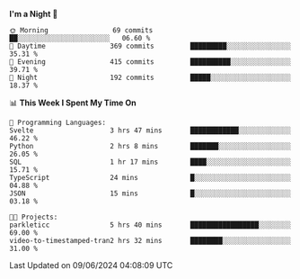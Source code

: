 <!--START_SECTION:waka-->
**I'm a Night 🦉** 

```text
🌞 Morning                69 commits          ██░░░░░░░░░░░░░░░░░░░░░░░   06.60 % 
🌆 Daytime                369 commits         █████████░░░░░░░░░░░░░░░░   35.31 % 
🌃 Evening                415 commits         ██████████░░░░░░░░░░░░░░░   39.71 % 
🌙 Night                  192 commits         █████░░░░░░░░░░░░░░░░░░░░   18.37 % 
```


📊 **This Week I Spent My Time On** 

```text
💬 Programming Languages: 
Svelte                   3 hrs 47 mins       ████████████░░░░░░░░░░░░░   46.22 % 
Python                   2 hrs 8 mins        ███████░░░░░░░░░░░░░░░░░░   26.05 % 
SQL                      1 hr 17 mins        ████░░░░░░░░░░░░░░░░░░░░░   15.71 % 
TypeScript               24 mins             █░░░░░░░░░░░░░░░░░░░░░░░░   04.88 % 
JSON                     15 mins             █░░░░░░░░░░░░░░░░░░░░░░░░   03.18 % 

🐱‍💻 Projects: 
parkleticc               5 hrs 40 mins       █████████████████░░░░░░░░   69.00 % 
video-to-timestamped-tran2 hrs 32 mins       ████████░░░░░░░░░░░░░░░░░   31.00 % 
```


 Last Updated on 09/06/2024 04:08:09 UTC
<!--END_SECTION:waka-->
